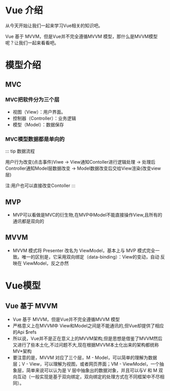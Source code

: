 # Vue 介绍

从今天开始让我们一起来学习Vue相关的知识吧。

Vue 基于 MVVM，但是Vue并不完全遵循MVVM 模型，那什么是MVVM模型呢？让我们一起来看看吧。

# 模型介绍
## MVC
### MVC把软件分为三个层
- 视图（View）：用户界面。
- 控制器（Controller）：业务逻辑
- 模型（Model）：数据保存

### MVC模型数据都是单向的
::: tip 数据流程

用户行为改变(点击事件)Viwe -> View通知Contoller进行逻辑处理 -> 处理后Controller通知Model层数据改变
-> Model数据改变后交给View渲染(改变view层)

注:用户也可以直接改变Contoller
:::

## MVP
- MVP可以看做是MVC的衍生物,在MVP中Model不能直接操作View,且所有的通讯都是双向的

## MVVM
- MVVM 模式将 Presenter 改名为 ViewModel，基本上与 MVP 模式完全一致。唯一的区别是，它采用双向绑定（data-binding）：View的变动，自动 反映在 ViewModel，反之亦然

# Vue模型
## Vue 基于 MVVM
- Vue 基于 MVVM，但是Vue并不完全遵循MVVM 模型
- 严格意义上在MVVM中 View和Model之间是不能通讯的,但Vue却提供了相应的Api $refs
- 所以说，Vue并不是正在意义上的MVVM架构,但是思想是借鉴了MVVM然后又进行了些本土化,不过问题不大,现在根据MVVM本土化出来的架构都统称MV*架构
- 要注意的是，MVVM 对应了三个层，M - Model，可以简单的理解为数据层；V - View，可以理解为视图，或者网页界面；VM - ViewModel，一个抽象层，简单来说可以认为是 V 层中抽象出的数据对象，并且可以与V 和 M 双向互动（一般实现是基于双向绑定，双向绑定的处理方式在不同框架中不尽相同）。

